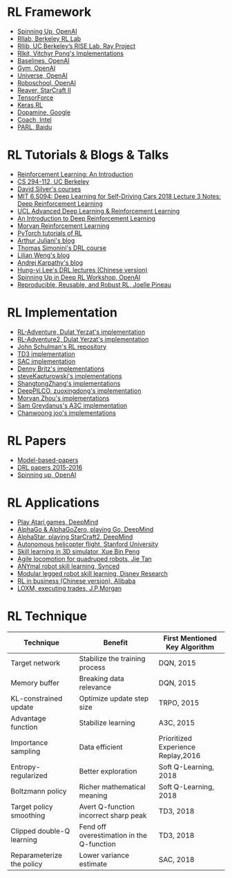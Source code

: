 # RL Framework
* [Spinning Up, OpenAI](https://spinningup.openai.com/)
* [Rllab, Berkeley RL Lab](https://github.com/rll/rllab)
* [Rllib, UC Berkeley’s RISE Lab, Ray Project](https://github.com/ray-project/ray/tree/master/python/ray/rllib/)
* [Rlkit, Vitchyr Pong's Implementations](https://github.com/vitchyr/rlkit)
* [Baselines, OpenAI](https://github.com/openai/baselines)
* [Gym, OpenAI](https://gym.openai.com/docs/)
* [Universe, OpenAI](https://blog.openai.com/universe/)
* [Roboschool, OpenAI](https://github.com/openai/roboschool)
* [Reaver, StarCraft II](https://github.com/inoryy/reaver-pysc2)
* [TensorForce](https://github.com/reinforceio/tensorforce)
* [Keras RL](https://github.com/keras-rl/keras-rl)
* [Dopamine, Google](https://github.com/google/dopamine)
* [Coach, Intel](https://github.com/NervanaSystems/coach)
* [PARL, Baidu](https://github.com/PaddlePaddle/PARL)

# RL Tutorials & Blogs & Talks
* [Reinforcement Learning: An Introduction](http://incompleteideas.net/book/bookdraft2017nov5.pdf)
* [CS 294-112, UC Berkeley](http://rail.eecs.berkeley.edu/deeprlcourse/)
* [David Silver's courses](http://www0.cs.ucl.ac.uk/staff/d.silver/web/Teaching.html)
* [MIT 6.S094: Deep Learning for Self-Driving Cars 2018 Lecture 3 Notes: Deep Reinforcement Learning](https://hackernoon.com/mit-6-s094-deep-learning-for-self-driving-cars-2018-lecture-3-notes-deep-reinforcement-learning-fe9a8592e14a)
* [UCL Advanced Deep Learning & Reinforcement Learning](https://www.youtube.com/playlist?list=PLqYmG7hTraZDNJre23vqCGIVpfZ_K2RZs)
* [An Introduction to Deep Reinforcement Learning](https://arxiv.org/pdf/1811.12560v2.pdf)
* [Morvan Reinforcement Learning](https://morvanzhou.github.io/tutorials/machine-learning/reinforcement-learning/)
* [PyTorch tutorials of RL](https://pytorch.org/tutorials/intermediate/reinforcement_q_learning.html)
* [Arthur Juliani's blog](https://medium.com/emergent-future/simple-reinforcement-learning-with-tensorflow-part-0-q-learning-with-tables-and-neural-networks-d195264329d0)
* [Thomas Simonini's DRL course](https://www.simoninithomas.com/)
* [Lilian Weng's blog](https://lilianweng.github.io/lil-log/2018/02/19/a-long-peek-into-reinforcement-learning.html)
* [Andrej Karpathy's blog](http://karpathy.github.io/2016/05/31/rl/)
* [Hung-yi Lee's DRL lectures (Chinese version)](http://t.cn/RBtg1O2)
* [Spinning Up in Deep RL Workshop, OpenAI](https://www.youtube.com/watch?v=fdY7dt3ijgY)
* [Reproducible, Reusable, and Robust RL, Joelle Pineau](https://www.youtube.com/watch?v=Kee4ch3miVA)

# RL Implementation
* [RL-Adventure, Dulat Yerzat's implementation](https://github.com/higgsfield/RL-Adventure)
* [RL-Adventure2, Dulat Yerzat's implementation](https://github.com/higgsfield/RL-Adventure-2)
* [John Schulman's RL repository](https://github.com/joschu/modular_rl)
* [TD3 implementation](https://github.com/sfujim/TD3)
* [SAC implementation](https://github.com/haarnoja/sac)
* [Denny Britz's implementations](https://github.com/dennybritz/reinforcement-learning)
* [steveKapturowski's implementations](https://github.com/steveKapturowski/tensorflow-rl)
* [ShangtongZhang's implementations](https://github.com/ShangtongZhang/DeepRL)
* [DeepPILCO, zuoxingdong's implementation](https://github.com/zuoxingdong/DeepPILCO)
* [Morvan Zhou's implementations](https://github.com/MorvanZhou/Reinforcement-learning-with-tensorflow)
* [Sam Greydanus's A3C implementation](https://github.com/greydanus/baby-a3c)
* [Chanwoong joo's implementations](https://github.com/jcwleo/mario_rl)

# RL Papers
* [Model-based-papers](https://github.com/danfeiX/model-based-papers)
* [DRL papers 2015-2016](https://github.com/junhyukoh/deep-reinforcement-learning-papers)
* [Spinning up, OpenAI](https://spinningup.openai.com/en/latest/spinningup/keypapers.html)

# RL Applications
* [Play Atari games, DeepMind](https://arxiv.org/pdf/1312.5602v1.pdf)
* [AlphaGo & AlphaGoZero, playing Go, DeepMind](https://deepmind.com/research/alphago/)
* [AlphaStar, playing StarCraft2, DeepMind](https://deepmind.com/blog/alphastar-mastering-real-time-strategy-game-starcraft-ii/)
* [Autonomous helicopter flight, Stanford University](http://heli.stanford.edu/)
* [Skill learning in 3D simulator, Xue Bin Peng](https://arxiv.org/pdf/1804.02717.pdf)
* [Agile locomotion for quadruped robots, Jie Tan](https://arxiv.org/pdf/1804.10332.pdf)
* [ANYmal robot skill learning, Synced](https://syncedreview.com/2019/01/23/you-cant-keep-an-rl-powered-anymal-down/)
* [Modular legged robot skill learning, Disney Research](https://www.disneyresearch.com/publication/automated-deep-reinforcement-learning-environment-for-hardware-of-a-modular-legged-robot/)
* [RL in business (Chinese version), Alibaba](http://techforum-img.cn-hangzhou.oss-pub.aliyun-inc.com/1517812754285/reinforcement_learning.pdf)
* [LOXM, executing trades, J.P.Morgan](https://www.jpmorgan.com/global/LOXM)

# RL Technique

| Technique                 | Benefit                                   | First Mentioned Key Algorithm      |
| ------------------------- | ----------------------------------------- | ---------------------------------- |
| Target network            | Stabilize the training process            | DQN, 2015                          |
| Memory buffer             | Breaking data relevance                   | DQN, 2015                          |
| KL-constrained update     | Optimize update step size                 | TRPO, 2015                         |
| Advantage function        | Stabilize learning                        | A3C, 2015                          |
| Importance sampling       | Data efficient                            | Prioritized Experience Replay,2016 |
| Entropy-regularized       | Better exploration                        | Soft Q-Learning, 2018              |
| Boltzmann policy          | Richer mathematical meaning               | Soft Q-Learning, 2018              |
| Target policy smoothing   | Avert Q-function incorrect sharp peak     | TD3, 2018                          |
| Clipped double-Q learning | Fend off overestimation in the Q-function | TD3, 2018                          |
| Reparameterize the policy | Lower variance estimate                   | SAC, 2018                          |